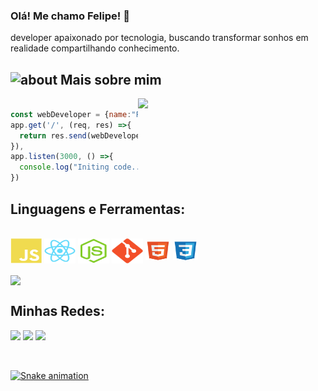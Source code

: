   ### Olá! Me chamo Felipe! 👋
 developer apaixonado por tecnologia, buscando transformar sonhos em realidade compartilhando conhecimento.
## <img width="45" alt="about" src="https://raw.github.com/elizarov/elizarov/master/about.png"> Mais sobre mim
<img align="right" width="300" src="https://i2.wp.com/allhtaccess.info/wp-content/uploads/2018/03/programming.gif?fit=1281%2C716&ssl=1" />

```javascript

const webDeveloper = {name:"Felipe", stack:"Full-Stack-Developer"}
app.get('/', (req, res) =>{
  return res.send(webDeveloper)
}),
app.listen(3000, () =>{
  console.log("Initing code...")
})
```

## **Linguagens e Ferramentas:**  

<div style="display: inline_block"><br>
  <img src="https://github.com/alexandresaints/alexandresaints/blob/main/Profile--GitHubAuxiliaryFiles/javascript-plain.svg" width="50" height="40" align="center"/>
  
  <img src="https://github.com/alexandresaints/alexandresaints/blob/main/Profile--GitHubAuxiliaryFiles/react-original.svg" width="50" height="40" align="center"/>
  
  
  
  <img src="https://github.com/alexandresaints/alexandresaints/blob/main/Profile--GitHubAuxiliaryFiles/nodejs-original.svg" width="50" height="40" align="center"/>
  
  
  <img src="https://github.com/alexandresaints/alexandresaints/blob/main/Profile--GitHubAuxiliaryFiles/git-plain.svg" width="50" height="40" align="center"/>
  
 <img align="center" alt="Rafa-HTML" height="30" width="40" src="https://raw.githubusercontent.com/devicons/devicon/master/icons/html5/html5-original.svg">
 
  <img align="center" alt="fe-CSS" height="30" width="40" src="https://raw.githubusercontent.com/devicons/devicon/master/icons/css3/css3-original.svg">
</div><br>


<a href="https://github.com/Gurupreet">
  <img align="center" src="https://github-readme-stats.vercel.app/api/top-langs/?username=gaelmatos&theme=dracula&hide_langs_below=1" />
</a>


## **Minhas Redes:**



<p align="left">
  <a target="_blank" href="https://www.linkedin.com/in/felipegael-3036601b1/" alt="Linkedin">
  <img src="https://img.shields.io/badge/-LinkedIn-%230077B5?style=for-the-badge&logo=linkedin&logoColor=white" target="_blank"></a> 
  <a target="_blank" href="https://www.instagram.com/ei_poeta/" alt="Instagram">
  <img src="https://img.shields.io/badge/-Instagram-%23E4405F?style=for-the-badge&logo=instagram&logoColor=white" target="_blank"></a>
 
   <a target="_blank" href="mailto:gael.matos505@gmail.com" alt="Gmail">
  <img src="https://img.shields.io/badge/Gmail-D14836?style=for-the-badge&logo=gmail&logoColor=white"</a>
</p>
<br>


  ![Snake animation](https://github.com/NatanMoura085/NatanMoura085/blob/output/github-contribution-grid-snake.svg)

